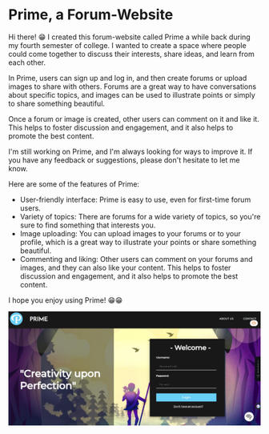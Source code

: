 # Prime, a Forum-Website

Hi there! 😁 I created this forum-website called Prime a while back during my fourth semester of college. I wanted to create a space where people could come together to discuss their interests, share ideas, and learn from each other.

In Prime, users can sign up and log in, and then create forums or upload images to share with others. Forums are a great way to have conversations about specific topics, and images can be used to illustrate points or simply to share something beautiful.

Once a forum or image is created, other users can comment on it and like it. This helps to foster discussion and engagement, and it also helps to promote the best content.

I'm still working on Prime, and I'm always looking for ways to improve it. If you have any feedback or suggestions, please don't hesitate to let me know.

Here are some of the features of Prime:

* User-friendly interface: Prime is easy to use, even for first-time forum users.
* Variety of topics: There are forums for a wide variety of topics, so you're sure to find something that interests you.
* Image uploading: You can upload images to your forums or to your profile, which is a great way to illustrate your points or share something beautiful.
* Commenting and liking: Other users can comment on your forums and images, and they can also like your content. This helps to foster discussion and engagement, and it also helps to promote the best content.

I hope you enjoy using Prime! 😁😁

![Screenshot](Image/HomePage.jpg)
